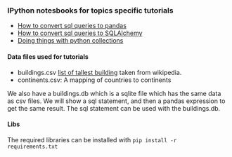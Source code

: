 ### IPython notesbooks for topics specific  tutorials

* [How to convert sql queries to pandas](sql-equivalents.ipnb)
* [How to convert sql queries to SQLAlchemy](sql-equivalents-sqlalchemy.ipnb)
* [Doing things with python collections](Collections.ipnb)


#### Data files used for tutorials

* buildings.csv [list of tallest building](https://en.wikipedia.org/wiki/List_of_tallest_buildings_in_the_world) taken from wikipedia.
* continents.csv: A mapping of countries to continents

We also have a buildings.db which is a sqlite file which has the same data as csv files. We will show a sql statement, and then a pandas expression to get the same result. The sql statement can be used with the buildings.db.

#### Libs

The required libraries can be installed with `pip install -r requirements.txt`
